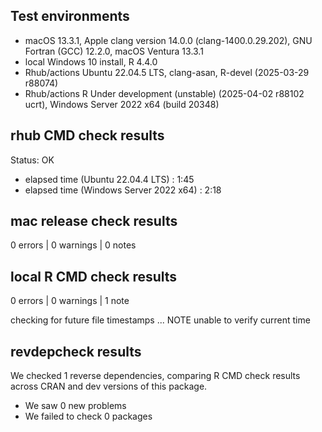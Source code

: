 ## Test environments

* macOS 13.3.1, Apple clang version 14.0.0 (clang-1400.0.29.202), GNU Fortran (GCC) 12.2.0, macOS Ventura 13.3.1
* local Windows 10 install, R 4.4.0
* Rhub/actions Ubuntu 22.04.5 LTS, clang-asan, R-devel (2025-03-29 r88074)
* Rhub/actions R Under development (unstable) (2025-04-02 r88102 ucrt), Windows Server 2022 x64 (build 20348)

## rhub CMD check results

Status: OK

* elapsed time (Ubuntu 22.04.4 LTS) : 1:45
* elapsed time (Windows Server 2022 x64) : 2:18

## mac release check results

0 errors | 0 warnings | 0 notes

## local R CMD check results

0 errors | 0 warnings | 1 note

checking for future file timestamps ... NOTE
  unable to verify current time

## revdepcheck results

We checked 1 reverse dependencies, comparing R CMD check results across CRAN and dev versions of this package.

 * We saw 0 new problems
 * We failed to check 0 packages
